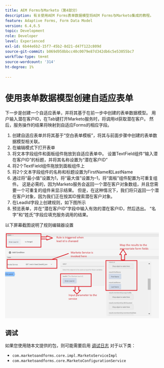 ```yaml
---
title: AEM Forms与Marketo（第4部分）
description: 有关使用AEM Forms表单数据模型将AEM Forms与Marketo集成的教程。
feature: Adaptive Forms, Form Data Model
version: 6.4,6.5
topic: Development
role: Developer
level: Experienced
exl-id: 6b44e6b2-15f7-45b2-8d21-d47f122c809d
source-git-commit: b069d958bbcc40c0079e87d342db6c5e53055bc7
workflow-type: tm+mt
source-wordcount: '314'
ht-degree: 1%

---
```


# 使用表单数据模型创建自适应表单

下一步是创建一个自适应表单，并将其基于在前一步中创建的表单数据模型。
用户输入潜在客户ID，在Tab键打开Marketo服务时，将调用id获取潜在客户。 然后，服务操作的结果将映射到自适应Forms的相应字段。

1. 创建自适应表单并将其基于“空白表单模板”，将其与前面步骤中创建的表单数据模型相关联。
1. 在编辑模式下打开表单
1. 将文本字段组件和面板组件拖放到自适应表单中。 设置TextField组件“输入潜在客户ID”的标题，并将其名称设置为“潜在客户ID”
1. 将2个TextField组件拖放到面板组件上
1. 将2个文本字段组件的名称和标题设置为FirstName和LastName
1. 通过将“最小值”设置为1，将“最大值”设置为–1，将“面板”组件配置为可重复组件。 这是必需的，因为Marketo服务会返回一个潜在客户对象数组，并且您需要一个可重复的组件来显示结果。 但是，在这种情况下，我们将只返回一个潜在客户对象，因为我们正在按其ID搜索潜在客户对象。
1. 在LeadId字段上创建规则，如下图所示
1. 预览表单，并在“潜在客户ID”字段中输入有效的潜在客户ID，然后选出。 “名字”和“姓氏”字段应填充服务调用的结果。

以下屏幕截图说明了规则编辑器设置

![规则编辑器](assets/ruleeditor.jfif)

## 调试

如果您使用随本文提供的包，则可能需要启用 [调试日志](http://localhost:4502/system/console/slinglog) 对于以下类：

+ `com.marketoandforms.core.impl.MarketoServiceImpl`
+ `com.marketoandforms.core.MarketoConfigurationService`
